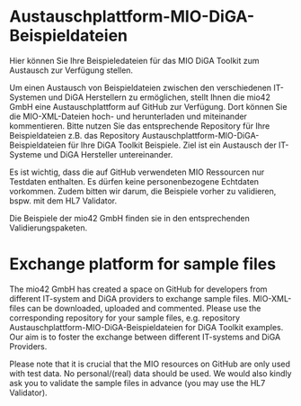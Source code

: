 # Austauschplattform-MIO-DiGA-Beispieldateien

Hier können Sie Ihre Beispieledateien für das MIO DiGA Toolkit zum Austausch zur Verfügung stellen.

Um einen Austausch von Beispieldateien zwischen den verschiedenen IT-Systemen und DiGA Herstellern zu ermöglichen, stellt Ihnen die mio42 GmbH eine Austauschplattform auf GitHub zur Verfügung. Dort können Sie die MIO-XML-Dateien hoch- und herunterladen und miteinander kommentieren. Bitte nutzen Sie das entsprechende Repository für Ihre Beispieldateien z.B. das Repository Austauschplattform-MIO-DiGA-Beispieldateien für Ihre DiGA Toolkit Beispiele. Ziel ist ein Austausch der IT-Systeme  und DiGA Hersteller untereinander.

Es ist wichtig, dass die auf GitHub verwendeten MIO Ressourcen nur Testdaten enthalten. Es dürfen keine personenbezogene Echtdaten vorkommen. Zudem bitten wir darum, die Beispiele vorher zu validieren, bspw. mit dem HL7 Validator.

Die Beispiele der mio42 GmbH finden sie in den entsprechenden Validierungspaketen.


# Exchange platform for sample files

The mio42 GmbH has created a space on GitHub for developers from different IT-system and DiGA providers to exchange sample files. MIO-XML-files can be downloaded, uploaded and commented. Please use the corresponding repository for your sample files, e.g. repository Austauschplattform-MIO-DiGA-Beispieldateien for DiGA Toolkit examples. Our aim is to foster the exchange between different IT-systems and DiGA Providers.

Please note that it is crucial that the MIO resources on GitHub are only used with test data. No personal/(real) data should be used. We would also kindly ask you to validate the sample files in advance (you may use the HL7 Validator).

